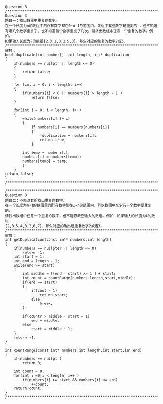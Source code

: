 	Question 3
	/******************************************************************************/
	Question 3
	题目一：找出数组中重复的数字。
	在一个长度为n的数组中的所有数字都在0~n-1的范围内。数组中某些数字是重复的	，但不知道
	有哪几个数字重复了，也不知道每个数字重复了几次。请找出数组中任意一个重复的数字。例如，
	如果输入长度为7的数组{2,3,1,0,2,5,3}，那么对应的重复的数字2或3.
	/******************************************************************************/
	解答：
	bool duplicate(int number[]. int length, int* duplication)
	{
		if(numbers == nullptr || length <= 0)
		{
			return false;
		}
		
		for (int i = 0; i < length; i++)
		{
			if(numbers[i] < 0 || numbers[i] > length - 1 )
				return false;
		}
		
		for(int i = 0; i < length; i++)
		{
			while(numbers[i] != i)
			{
				if numbers[i] == numbers[numbers[i]]
				{
					*duplication = numbers[i];
					return true;
				}
			
			int temp = numbers[i];
			numbers[i] = numbers[temp];
			numbers[temp] = temp;
			}
		}
	return false;
	}
	/******************************************************************************/
	
	/******************************************************************************/
	Question 3
	题目二：不修改数组找出重复的数字。
	在一个长度为n+1的数组里的所有数字都在1~n的范围内，所以数组中至少有一个数字是重复的，
	请找出数组中任意一个重复的数字，但不能修改已输入的数组。例如，如果输入的长度为8的数组
	{2,3,5,4,3,2,6,7}，那么对应的输出是重复数字2或者3。
	/******************************************************************************/
	解答：
	int getDuplication(const int* numbers,int length)
	{
		if(numbers == nullpter || length <= 0)
			return -1;
		int start = 1;
		int end = length - 1;
		while(end >= start)
		{
			int middle = ((end - start) >> 1 ) + start;
			int count = countRange(numbers.length,start,middle);
			if(end == start)
			{
				if(cout > 1)
					return start;
				else
					break;
			}
			
			if(countr > middle - start + 1)
				end = middle;
			else
				start = middle + 1;
		}
		return -1;
	}

	int countRange(const int* numbers,int length,int start,int end)
	{
		if(numbers == nullptr)
			return 0;
		
		int count = 0;
		for(int i =0;i < length, i++ )
			if(numbers[i] >= start && numbers[i] <= end)
				++count;
		return count;
	}
	/******************************************************************************/
	
	
	
